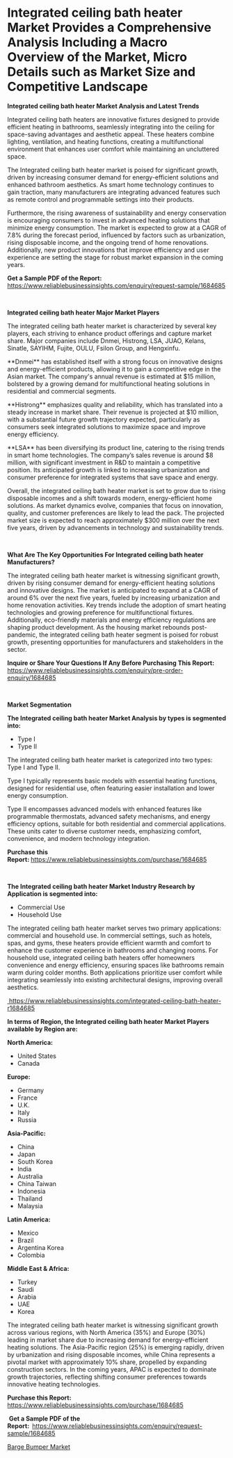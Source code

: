 <p><h1>Integrated ceiling bath heater Market Provides a Comprehensive Analysis Including a Macro Overview of the Market, Micro Details such as Market Size and Competitive Landscape</h1></p><p><strong>Integrated ceiling bath heater Market Analysis and Latest Trends</strong></p>
<p><p>Integrated ceiling bath heaters are innovative fixtures designed to provide efficient heating in bathrooms, seamlessly integrating into the ceiling for space-saving advantages and aesthetic appeal. These heaters combine lighting, ventilation, and heating functions, creating a multifunctional environment that enhances user comfort while maintaining an uncluttered space.</p><p>The Integrated ceiling bath heater market is poised for significant growth, driven by increasing consumer demand for energy-efficient solutions and enhanced bathroom aesthetics. As smart home technology continues to gain traction, many manufacturers are integrating advanced features such as remote control and programmable settings into their products. </p><p>Furthermore, the rising awareness of sustainability and energy conservation is encouraging consumers to invest in advanced heating solutions that minimize energy consumption. The market is expected to grow at a CAGR of 7.8% during the forecast period, influenced by factors such as urbanization, rising disposable income, and the ongoing trend of home renovations. Additionally, new product innovations that improve efficiency and user experience are setting the stage for robust market expansion in the coming years.</p></p>
<p><strong>Get a Sample PDF of the Report:&nbsp;</strong> <a href="https://www.reliablebusinessinsights.com/enquiry/request-sample/1684685?utm_campaign=1674&utm_medium=2&utm_source=Github&utm_content=ia&utm_term=30122024&utm_id=integrated-ceiling-bath-heater">https://www.reliablebusinessinsights.com/enquiry/request-sample/1684685</a></p>
<p>&nbsp;</p>
<p><strong>Integrated ceiling bath heater Major Market Players</strong></p>
<p><p>The integrated ceiling bath heater market is characterized by several key players, each striving to enhance product offerings and capture market share. Major companies include Dnmei, Histrong, LSA, JUAO, Kelans, Sinatle, SAYIHM, Fujite, OULU, Fsilon Group, and Hengxinfu.</p><p>**Dnmei** has established itself with a strong focus on innovative designs and energy-efficient products, allowing it to gain a competitive edge in the Asian market. The company's annual revenue is estimated at $15 million, bolstered by a growing demand for multifunctional heating solutions in residential and commercial segments.</p><p>**Histrong** emphasizes quality and reliability, which has translated into a steady increase in market share. Their revenue is projected at $10 million, with a substantial future growth trajectory expected, particularly as consumers seek integrated solutions to maximize space and improve energy efficiency.</p><p>**LSA** has been diversifying its product line, catering to the rising trends in smart home technologies. The company’s sales revenue is around $8 million, with significant investment in R&D to maintain a competitive position. Its anticipated growth is linked to increasing urbanization and consumer preference for integrated systems that save space and energy.</p><p>Overall, the integrated ceiling bath heater market is set to grow due to rising disposable incomes and a shift towards modern, energy-efficient home solutions. As market dynamics evolve, companies that focus on innovation, quality, and customer preferences are likely to lead the pack. The projected market size is expected to reach approximately $300 million over the next five years, driven by advancements in technology and sustainability trends.</p></p>
<p>&nbsp;</p>
<p><strong>What Are The Key Opportunities For Integrated ceiling bath heater Manufacturers?</strong></p>
<p><p>The integrated ceiling bath heater market is witnessing significant growth, driven by rising consumer demand for energy-efficient heating solutions and innovative designs. The market is anticipated to expand at a CAGR of around 6% over the next five years, fueled by increasing urbanization and home renovation activities. Key trends include the adoption of smart heating technologies and growing preference for multifunctional fixtures. Additionally, eco-friendly materials and energy efficiency regulations are shaping product development. As the housing market rebounds post-pandemic, the integrated ceiling bath heater segment is poised for robust growth, presenting opportunities for manufacturers and stakeholders in the sector.</p></p>
<p><strong>Inquire or Share Your Questions If Any Before Purchasing This Report:</strong> <a href="https://www.reliablebusinessinsights.com/enquiry/pre-order-enquiry/1684685?utm_campaign=1674&utm_medium=2&utm_source=Github&utm_content=ia&utm_term=30122024&utm_id=integrated-ceiling-bath-heater">https://www.reliablebusinessinsights.com/enquiry/pre-order-enquiry/1684685</a></p>
<p>&nbsp;</p>
<p><strong>Market Segmentation</strong></p>
<p><strong>The Integrated ceiling bath heater Market Analysis by types is segmented into:</strong></p>
<p><ul><li>Type I</li><li>Type II</li></ul></p>
<p><p>The integrated ceiling bath heater market is categorized into two types: Type I and Type II. </p><p>Type I typically represents basic models with essential heating functions, designed for residential use, often featuring easier installation and lower energy consumption. </p><p>Type II encompasses advanced models with enhanced features like programmable thermostats, advanced safety mechanisms, and energy efficiency options, suitable for both residential and commercial applications. These units cater to diverse customer needs, emphasizing comfort, convenience, and modern technology integration.</p></p>
<p><strong>Purchase this Report:&nbsp;</strong><a href="https://www.reliablebusinessinsights.com/purchase/1684685?utm_campaign=1674&utm_medium=2&utm_source=Github&utm_content=ia&utm_term=30122024&utm_id=integrated-ceiling-bath-heater">https://www.reliablebusinessinsights.com/purchase/1684685</a></p>
<p>&nbsp;</p>
<p><strong>The Integrated ceiling bath heater Market Industry Research by Application is segmented into:</strong></p>
<p><ul><li>Commercial Use</li><li>Household Use</li></ul></p>
<p><p>The integrated ceiling bath heater market serves two primary applications: commercial and household use. In commercial settings, such as hotels, spas, and gyms, these heaters provide efficient warmth and comfort to enhance the customer experience in bathrooms and changing rooms. For household use, integrated ceiling bath heaters offer homeowners convenience and energy efficiency, ensuring spaces like bathrooms remain warm during colder months. Both applications prioritize user comfort while integrating seamlessly into existing architectural designs, improving overall aesthetics.</p></p>
<p><a href="https://www.reliablebusinessinsights.com/integrated-ceiling-bath-heater-r1684685?utm_campaign=1674&utm_medium=2&utm_source=Github&utm_content=ia&utm_term=30122024&utm_id=integrated-ceiling-bath-heater">&nbsp;https://www.reliablebusinessinsights.com/integrated-ceiling-bath-heater-r1684685</a></p>
<p><strong>In terms of Region, the Integrated ceiling bath heater Market Players available by Region are:</strong></p>
<p>
    <p> <strong> North America: </strong>
        <ul>
            <li>United States</li>
            <li>Canada</li>
        </ul>
        </p> 
    <p> <strong> Europe: </strong>
        <ul>
            <li>Germany</li>
            <li>France</li>
            <li>U.K.</li>
            <li>Italy</li>
            <li>Russia</li>
        </ul>
        </p> 
    <p> <strong> Asia-Pacific: </strong>
        <ul>
            <li>China</li>
            <li>Japan</li>
            <li>South Korea</li>
            <li>India</li>
            <li>Australia</li>
            <li>China Taiwan</li>
            <li>Indonesia</li>
            <li>Thailand</li>
            <li>Malaysia</li>
        </ul>
        </p> 
    <p> <strong> Latin America: </strong>
        <ul>
            <li>Mexico</li>
            <li>Brazil</li>
            <li>Argentina Korea</li>
            <li>Colombia</li>
        </ul>
        </p> 
    <p> <strong> Middle East & Africa: </strong>
        <ul>
            <li>Turkey</li>
            <li>Saudi</li>
            <li>Arabia</li>
            <li>UAE</li>
            <li>Korea</li>
        </ul>
    </p>
    </p>
<p><p>The integrated ceiling bath heater market is witnessing significant growth across various regions, with North America (35%) and Europe (30%) leading in market share due to increasing demand for energy-efficient heating solutions. The Asia-Pacific region (25%) is emerging rapidly, driven by urbanization and rising disposable incomes, while China represents a pivotal market with approximately 10% share, propelled by expanding construction sectors. In the coming years, APAC is expected to dominate growth trajectories, reflecting shifting consumer preferences towards innovative heating technologies.</p></p>
<p><strong>Purchase this Report: </strong><a href="https://www.reliablebusinessinsights.com/purchase/1684685?utm_campaign=1674&utm_medium=2&utm_source=Github&utm_content=ia&utm_term=30122024&utm_id=integrated-ceiling-bath-heater">https://www.reliablebusinessinsights.com/purchase/1684685</a></p>
<p>&nbsp;<strong>Get a Sample PDF of the Report:&nbsp;&nbsp;</strong><a href="https://www.reliablebusinessinsights.com/enquiry/request-sample/1684685?utm_campaign=1674&utm_medium=2&utm_source=Github&utm_content=ia&utm_term=30122024&utm_id=integrated-ceiling-bath-heater">https://www.reliablebusinessinsights.com/enquiry/request-sample/1684685</a></p>
<p><strong></strong></p>
<p><p><a href="https://github.com/mookiesville/Market-Research-Report-List-1/blob/main/barge-bumper-market.md?utm_campaign=1674&utm_medium=2&utm_source=Github&utm_content=ia&utm_term=30122024&utm_id=integrated-ceiling-bath-heater">Barge Bumper Market</a></p></p>